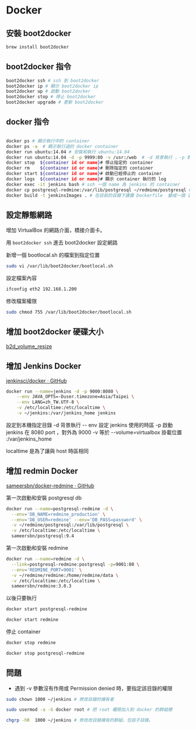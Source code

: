 # Docker 

## 安裝 boot2docker

```sh
brew install boot2docker
```

## boot2docker 指令

```sh
boot2docker ssh # ssh 到 boot2docker
boot2docker ip # 顯示 boot2docker ip
boot2docker up # 啟動 boot2docker
boot2docker stop # 停止 boot2docker
boot2docker upgrade # 更新 boot2docker
```

## docker 指令

```sh

docker ps # 顯示執行中的 container 
docker ps -a  # 顯示執行過的 docker container 
docker run ubuntu:14.04 # 安裝和執行 ubuntu:14.04
docker run ubuntu:14.04 -d -p 9999:80 -v /usr:/web  # -d 背景執行 ，-p 對外的 Port:內部的 Port 、-v 參數要同步的資料夾、。
docker stop  ${container id or name}# 停止指定的 container
docker rm    ${container id or name}# 刪除指定的 container
docker start ${container id or name}# 啟動已經停止的 container
docker logs  ${container id or name}# 顯示 container 執行的 log 
docker exec -it jenkins bash # ssh 一個 name 為 jenkins 的 container
docker cp postgresql-redmine:/var/lib/postgresql ~/redmine/postgresql # 複製 postgresql-redmine contaniner 的內容到 本機目錄 ~/redmine/postgresql 下
docker build -t jenkinsImages . # 在目前的目錄下建置 Dockerfile  變成一個 image -t 參數是別名可以用 docker run jenkinsImages 使用這個 image
```

## 設定靜態網路

增加 VirtualBox 的網路介面，橋接介面卡。

用 `boot2docker ssh` 進去 boot2docker 設定網路

新增一個 bootlocal.sh 的檔案到指定位置

```sh
sudo vi /var/lib/boot2docker/bootlocal.sh
```
設定檔案內容

```sh
ifconfig eth2 192.168.1.200
```
修改檔案權限

```sh
sudo chmod 755 /var/lib/boot2docker/bootlocal.sh
```

## 增加 boot2docker 硬碟大小

[b2d_volume_resize](https://docs.docker.com/articles/b2d_volume_resize/)


## 增加 Jenkins Docker 

[jenkinsci/docker · GitHub](https://github.com/jenkinsci/docker)


``` sh
docker run --name=jenkins -d -p 9000:8080 \
	--env JAVA_OPTS=-Duser.timezone=Asia/Taipei \
	--env LANG=zh_TW.UTF-8 \
	-v /etc/localtime:/etc/localtime \
	-v ~/jenkins:/var/jenkins_home jenkins
```

設定到本機指定目錄
-d 背景執行
-- env 設定 jenkins 使用的時區
-p 啟動 jenkins 在 8080 port ，對外為 9000 
-v 等於  --volume=virtualbox 掛載位置 :/var/jenkins_home

localtime 是為了讓與 host 時區相同


## 增加 redmin Docker

[sameersbn/docker-redmine · GitHub](https://github.com/sameersbn/docker-redmine)

第一次啟動和安裝 postgresql db

```sh
docker run --name=postgresql-redmine -d \
  --env='DB_NAME=redmine_production' \
  --env='DB_USER=redmine' --env='DB_PASS=password' \
  -v ~/redmine/postgresql:/var/lib/postgresql \
  -v /etc/localtime:/etc/localtime \
  sameersbn/postgresql:9.4
```

第一次啟動和安裝 redmine

```sh
docker run --name=redmine -d \
  --link=postgresql-redmine:postgresql -p=9001:80 \
  --env='REDMINE_PORT=9001' \
  -v ~/redmine/redmine:/home/redmine/data \
  -v /etc/localtime:/etc/localtime \
  sameersbn/redmine:3.0.3
```

以後只要執行

```sh
docker start postgresql-redmine

docker start redmine

```


停止 container


```sh
docker stop redmine

docker stop postgresql-redmine
```  
  
## 問題

- 遇到 -v 參數沒有作用或 Permission denied 時，要指定該目錄的權限

```sh  
sudo chown 1000 ~/jenkins # 修改目錄的擁有者

sudo usermod -a -G docker root # 把 root 權限加入到 docker 的群組裡

chgrp -hR  1000 ~/jenkins # 修改改目錄擁有的群組，包括子目錄。
```
